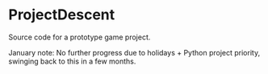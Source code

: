 # ProjectDescent
Source code for a prototype game project.

January note: No further progress due to holidays + Python project priority, swinging back to this in a few months.
